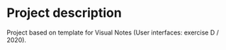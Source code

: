 # Project description

Project based on template for Visual Notes (User interfaces: exercise D / 2020).
